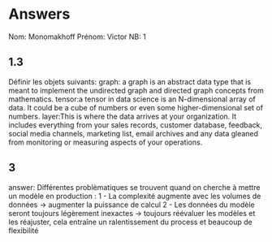 # Answers

Nom: Monomakhoff
Prénom: Victor
NB: 1

## 1.3 
Définir les objets suivants:
graph: a graph is an abstract data type that is meant to implement the undirected graph and directed graph concepts from mathematics.
tensor:a tensor in data science is an N-dimensional array of data. It could be a cube of numbers or even some higher-dimensional set of numbers.
layer:This is where the data arrives at your organization. It includes everything from your sales records, customer database, feedback, social media channels, marketing list, email archives and any data gleaned from monitoring or measuring aspects of your operations.

## 3
answer: Différentes problèmatiques se trouvent quand on cherche à mettre un modèle en production : 
1 - La complexité augmente avec les volumes de données -> augmenter la puissance de calcul 
2 - Les données du modèle seront toujours légèrement inexactes -> toujours réévaluer les modèles et les réajuster, cela entraîne un ralentissement du process et beaucoup de flexibilité

